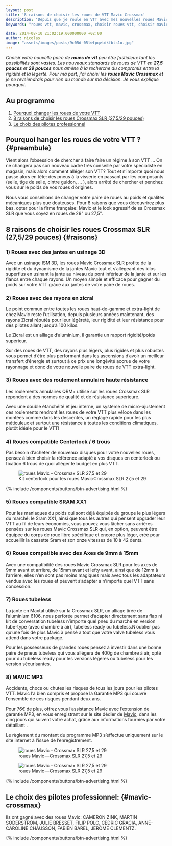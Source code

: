 ```yaml
---
layout: post
title: '8 raisons de choisir les roues de VTT Mavic Crossmax'
description: "Depuis que je roule en VTT avec mes nouvelles roues Mavic Crossmax, je ne veux plus en changer."
keywords: "roues vtt, mavic, crossmax, choisir roues vtt, choisir mavic crossmax"

date: 2014-08-10 21:02:19.000000000 +02:00
author: nicolas
image: "assets/images/posts/9c05d-05lwfpqvtdkfbts1o.jpg"
---
```

*Choisir votre nouvelle paire de **roues de vtt** peu être fastidieux tant les possibilités sont vastes. Les nouveaux standards de roues de VTT en **27,5 pouces** et **29 pouces** nous amène à la recherche du compromis entre la rigidité et la légerté. Pour ma part, j'ai choisi les **roues Mavic Crossmax** et je ne reveiendrais pour rien au monde sur ma décision. Je vous explique pourquoi.*

## Au programme

1. [Pourquoi changer les roues de votre VTT](#preambule)
2. [8 raisons de choisir les roues Crossmax SLR (27,5/29 pouces)](#raisons)
3. [Le choix des pilotes professionnel](#mavic-crossmax)

## Pourquoi hanger les roues de votre VTT ? {#preambule}

Vient alors l’obsession de chercher à faire faire un régime à son VTT … On ne changera pas son nouveau cadre très conseillé par votre spécialiste en magasin, mais alors comment alléger son VTT? Tout et n’importe quoi nous passe alors en tête: des pneus à la visserie en passant par les composants (selle, tige de selle, cintre guidon, … ), alors arrêté de chercher et penchez vous sur le poids de vos roues d’origines.

Nous vous conseillons de changer votre paire de roues au poids et qualités mécaniques plus que douteuses. Pour 8 raisons que vous découvrirez plus bas, opter pour la firme française: Mavic et le look agressif de sa Crossmax SLR que vous soyez en roues de 29" ou 27,5".

## 8 raisons de choisir les roues Crossmax SLR (27,5/29 pouces) {#raisons}

### 1) Roues avec des jantes en usinage 3D

Avec un usinage ISM 3D, les roues Mavic Crossmax SLR profite de la rigidité et du dynamisme de la jantes Mavic tout et s’allégeant des kilos superflus en usinant la jante au niveau du pont inférieur de la jante et sur les flancs entre chaque rayons. Un moyen simple et efficace pour gagner du poids sur votre VTT grâce aux jantes de votre paire de roues.

### 2) Roues avec des rayons en zicral

Le point commun entre toutes les roues haut-de-gamme et extra-light de chez Mavic reste l’utilisation, depuis plusieurs années maintenant, des rayons Zicral réputés pour leur légèreté, leur rigidité et leur résistance pour des pilotes allant jusqu’à 100 kilos.

Le Zicral est un alliage d’aluminium, il garantie un rapport rigidité/poids supérieur.

Sur des roues de VTT, des rayons plus légers, plus rigides et plus robustes vous permet d’être plus performant dans les ascensions d’avoir un meilleur transfert d’énergie et surtout à ce prix une longévité accrue de votre rayonnage et donc de votre nouvelle paire de roues de VTT extra-light.

### 3) Roues avec des roulement annulaire haute résistance

Les roulements annulaires QRM+ utilisé sur les roues Crossmax SLR répondent à des normes de qualité et de résistance supérieure.

Avec une double étanchéité et jeu interne, un système de micro-ajustement ces roulements rendront les roues de votre VTT plus véloce dans les montées comme dans les descentes, un réglage rapide pour les plus méticuleux et surtout une résistance à toutes les conditions climatiques, plutôt idéale pour le VTT!

### 4) Roues compatible Centerlock / 6 trous

Pas besoin d’acheter de nouveaux disques pour votre nouvelles roues, pensez à bien choisir la référence adapté à vos disques en centerlock ou fixation 6 trous de quoi alléger le budget en plus VTT.

<figure class="wp-caption">
  <img alt="roues Mavic - Crossmax SLR 27,5 et 29" src="{{ site.url }}/assets/images/posts/3a462-02vut69yj9so5bft.jpg" class="img-fluid"/>
  <figcaption class="wp-caption-text">Kit centerlock pour les roues Mavic Crossmax SLR 27,5 et 29</figcaption>
</figure>

{% include /components/buttons/btn-advertising.html %}

### 5) Roues compatible SRAM XX1

Pour les maniaques du poids qui sont déjà équipés du groupe le plus légers du marché: le Sram XX1, ainsi que tous les autres qui pensent upgrader leur VTT au fil de leurs économies, vous pouvez vous lâcher sans arrières pensées sur les roues Mavic Crossmax SLR qui, en option, peuvent être équipée du corps de roue libre spécifique et encore plus léger, créé pour accueillir la cassette Sram et son onze vitesses de 10 à 42 dents.

### 6) Roues compatible avec des Axes de 9mm à 15mm

Avec une compatibilité des roues Mavic Crossmax SLR pour les axes de 9mm avant et arrière, de 15mm avant et lefty avant, ainsi que de 12mm à l’arrière, elles n’en sont pas moins magiques mais avec tous les adaptateurs vendus avec les roues et peuvent s’adapter à n’importe quel VTT sans concession.

### 7) Roues tubeless

La jante en Maxtal utilisé sur la Crossmax SLR, un alliage tirée de l’aluminium 6106, nous perforée permet d’adapter directement sans flap ni kit de conversation tubeless n’importe quel pneu du marché en version tube-type (avec chambre à air), tubeless ready ou tubeless.N’oublier pas qu’une fois de plus Mavic à pensé a tout que votre valve tubeless vous attend dans votre package.

Pour les possesseurs de grandes roues pensez à investir dans une bonne paire de pneus tubeless qui vous allégera de 400g de chambre à air, opté pour du tubeless ready pour les versions légères ou tubeless pour les version sécurisantes.

### 8) MAVIC MP3

Accidents, chocs ou chutes les risques de tous les jours pour les pilotes VTT. Mavic l’a bien compris et propose la Garantie MP3 qui couvre l’ensemble de ces risques pendant deux ans.

Pour 76€ de plus, offrez vous l’assistance Mavic avec l’extension de garantie MP3, en vous enregistrant sur le site dédier de [Mavic](https://www.mavic.com/fr-fr), dans les cinq jours qui suivent votre achat, grâce aux informations fournies par votre détaillant .

Le règlement du montant du programme MP3 s’effectue uniquement sur le site internet à l’issue de l’enregistrement.

<figure class="wp-caption">
  <img alt="roues Mavic - Crossmax SLR 27,5 et 29" src="{{ site.url }}/assets/images/posts/51377-0z7xebg9vspdxjeus.jpg" class="img-fluid"/>
  <figcaption class="wp-caption-text">roues Mavic — Crossmax SLR 27,5 et 29</figcaption>
</figure>

<figure class="wp-caption">
  <img alt="roues Mavic - Crossmax SLR 27,5 et 29" src="{{ site.url }}/assets/images/posts/63a64-0eomemo8zjuvqnhxk.jpg" class="img-fluid"/>
  <figcaption class="wp-caption-text">roues Mavic — Crossmax SLR 27,5 et 29</figcaption>
</figure>

{% include /components/buttons/btn-advertising.html %}

## Le choix des pilotes professionnel: {#mavic-crossmax}

Ils ont gagné avec des roues Mavic: CAMERON ZINK, MARTIN SODERSTRÖM, JULIE BRESSET, FILIP POLC, CEDRIC GRACIA, ANNE-CAROLINE CHAUSSON, FABIEN BAREL, JERÔME CLEMENTZ.

{% include /components/buttons/btn-advertising.html %}
